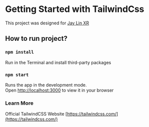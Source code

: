 # Getting Started with TailwindCss

This project was designed for [Jay Lin XR](https://www.youtube.com/channel/UC1rMgKD4Rn-7aVcymjlvhfQ/)

## How to run project? 

### `npm install`

Run in the Terminal and install third-party packages

### `npm start`

Runs the app in the development mode.\
Open [http://localhost:3000](http://localhost:3000) to view it in your browser

### Learn More

Official TailwindCSS Website [https://tailwindcss.com/](https://tailwindcss.com/)

